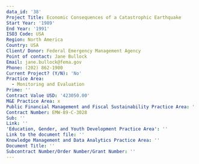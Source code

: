 ```yaml
---
data_id: '38'
Project Title: Economic Consequences of a Catastrophic Earthquake
Start Year: '1989'
End Year: '1991'
ISO3 Code: USA
Region: North America
Country: USA
Client/ Donor: Federal Emergency Management Agency
Point of contact: Jane Bullock
Email: jane.bullock@fema.gov
Phone: (202) 862-1900
Current Project? (Y/N): 'No'
Practice Area:
  - Monitoring and Evaluation
Prime: ''
Contract Value USD: '423050.00'
M&E Practice Area: x
Public Financial Management and Fiscal Sustainability Practice Area: ''
Contract Number: EMW-89-C-3028
Sub: ''
Link: ''
'Education, Gender, and Youth Development Practice Area': ''
Link to the document file: ''
Knowledge Management and Data Analytics Practice Area: ''
Document Title: ''
Subcontract Number/Order Number/Grant Number: ''
---
```

